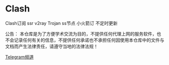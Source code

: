 # Clash
Clash订阅 ssr v2ray Trojan ss节点 小火箭订
不定时更新

公告：
本仓库是为了方便学术交流为目的，不提供任何代理上网的服务软件，也不会记录任何有关的信息，不提供任何承诺也不承担任何因使用本仓库中的文件与文档而产生法律责任，请遵守当地的法律法规！


[Telegram频道](http://t.me/WarmTips)
